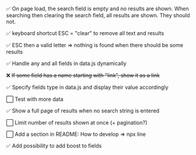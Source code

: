 :white_check_mark: On page load, the search field is empty and no results are shown. When searching then clearing the search field, all results are shown. They should not.

:white_check_mark: keyboard shortcut ESC = "clear" to remove all text and results

:white_check_mark: ESC then a valid letter => nothing is found when there should be some results

:white_check_mark: Handle any and all fields in data.js dynamically

:x: ~~If some field has a name starting with "link", show it as a link~~

:white_check_mark: Specify fields type in data.js and display their value accordingly

:white_large_square: Test with more data

:white_check_mark: Show a full page of results when no search string is entered

:white_large_square: Limit number of results shown at once (+ pagination?)

:white_large_square: Add a section in README: How to develop => npx line

:white_check_mark: Add possibility to add boost to fields

<!--
Markdown emojis:
:white_large_square: :white_check_mark: :x:
-->